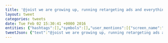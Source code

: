 ```yaml
---
title: '@joist we are growing up, running retargeting ads and everything! https://t.co/tXme2eEdks https://t.co/J9GlCh1yss'
layout: tweet
categories: tweets
date: Tue Feb 02 15:30:41 +0000 2016
entities: {"hashtags":[],"symbols":[],"user_mentions":[{"screen_name":"Joist","name":"Joist","id":595657669,"id_str":"595657669","indices":[0,6]}],"urls":[{"url":"https://t.co/tXme2eEdks","expanded_url":"https://www.joisthome.com","display_url":"joisthome.com","indices":[66,89]}],"media":[{"id":694543467255443500,"id_str":"694543467255443456","indices":[90,113],"media_url":"http://pbs.twimg.com/media/CaODmobUMAAj8VK.png","media_url_https":"https://pbs.twimg.com/media/CaODmobUMAAj8VK.png","url":"https://t.co/J9GlCh1yss","display_url":"pic.twitter.com/J9GlCh1yss","expanded_url":"https://twitter.com/earobinson/status/694543468060762118/photo/1","type":"photo","sizes":{"medium":{"w":1121,"h":731,"resize":"fit"},"small":{"w":680,"h":443,"resize":"fit"},"large":{"w":1121,"h":731,"resize":"fit"},"thumb":{"w":150,"h":150,"resize":"crop"}}}]}
tweetJson: {"text":"@joist we are growing up, running retargeting ads and everything! https://t.co/tXme2eEdks https://t.co/J9GlCh1yss"}
---
```

